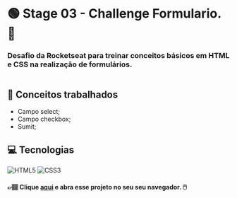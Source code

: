 # :green_circle: Stage 03 - Challenge Formulario. :sunflower:
### **Desafio da Rocketseat para treinar conceitos básicos em HTML e CSS na realização de formulários.**

<p align="center">
  <img src="https://user-images.githubusercontent.com/126821291/228077141-5bced46b-55d3-4393-b246-b39d3df7d572.png" alt="">
</p>

## :memo: Conceitos trabalhados

- Campo select;
- Campo checkbox;
- Sumit;

## :computer: Tecnologias

<div>
  <!-- HTML5 -->
  <img src="https://img.shields.io/badge/HTML5-E34F26?style=for-the-badge&logo=html5&logoColor=white" alt="HTML5"/>
  <!-- CSS3 -->
  <img src="https://img.shields.io/badge/CSS3-1572B6?style=for-the-badge&logo=css3&logoColor=white" alt="CSS3"/>

  <!-- JavaScript -->
  <!-- <img src="https://img.shields.io/badge/JavaScript-F7DF1E?style=for-the-badge&logo=javascript&logoColor=black" alt="JavaScript"/> -->

  <!-- React Native -->
  <!-- <img src="https://img.shields.io/badge/React_Native-20232A?style=for-the-badge&logo=react&logoColor=61DAFB" alt="React Native"/> -->

  <!-- ReactJS -->
  <!-- <img src="https://img.shields.io/badge/React-20232A?style=for-the-badge&logo=react&logoColor=61DAFB" alt="ReactJS"/> -->
<div/>

#### 👉🏽 Clique **[aqui](https://adnilsomar.github.io/Stage03-Challenge-form/)** e abra esse projeto no seu seu navegador. :computer_mouse:
